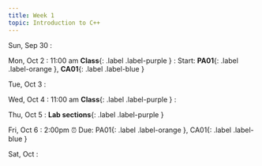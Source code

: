 ```yaml
---
title: Week 1
topic: Introduction to C++
---
```

Sun, Sep 30
: [](#)

Mon, Oct 2
: 11:00 am **Class**{: .label .label-purple }
: Start: **PA01**{: .label .label-orange }, **CA01**{: .label .label-blue }

Tue, Oct 3
: [](#)

Wed, Oct 4
: 11:00 am **Class**{: .label .label-purple } 
: [](#)

Thu, Oct 5
: **Lab sections**{: .label .label-purple }

Fri, Oct 6
: [](#) 2:00pm ⏰ Due: PA01{: .label .label-orange }, CA01{: .label .label-blue } 

Sat, Oct
: [](#)


